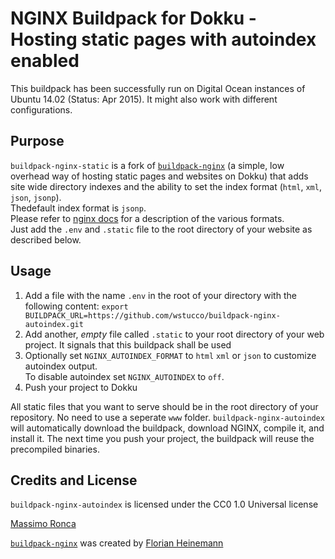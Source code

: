 # NGINX Buildpack for Dokku - Hosting static pages with autoindex enabled
This buildpack has been successfully run on Digital Ocean instances of Ubuntu 14.02 (Status: Apr 2015). It might also work with different configurations.

## Purpose
`buildpack-nginx-static` is a fork of [`buildpack-nginx`](https://github.com/florianheinemann/buildpack-nginx) (a simple, low overhead way of hosting static pages and websites on Dokku) that adds site wide directory indexes and the ability to set the index format (`html`, `xml`, `json`, `jsonp`).  
Thedefault index format is `jsonp`.   
Please refer to [nginx docs](http://nginx.org/en/docs/http/ngx_http_autoindex_module.html#autoindex_format) for a description of the various formats.  
Just add the `.env` and `.static` file to the root directory of your website as described below.

## Usage
1. Add a file with the name `.env` in the root of your directory with the following content: `export BUILDPACK_URL=https://github.com/wstucco/buildpack-nginx-autoindex.git`
2. Add another, *empty* file called `.static` to your root directory of your web project. It signals that this buildpack shall be used
3. Optionally set `NGINX_AUTOINDEX_FORMAT` to `html` `xml` or `json` to customize autoindex output.  
To disable autoindex set `NGINX_AUTOINDEX` to `off`.
4. Push your project to Dokku

All static files that you want to serve should be in the root directory of your repository. No need to use a seperate `www` folder. `buildpack-nginx-autoindex` will automatically download the buildpack, download NGINX, compile it, and install it. The next time you push your project, the buildpack will reuse the precompiled binaries. 

## Credits and License
`buildpack-nginx-autoindex` is licensed under the CC0 1.0 Universal license   

[Massimo Ronca](http://twitter.com/wstucco/)

[`buildpack-nginx`](https://github.com/florianheinemann/buildpack-nginx) was created by [Florian Heinemann](http://twitter.com/TheSumOfAll/)
